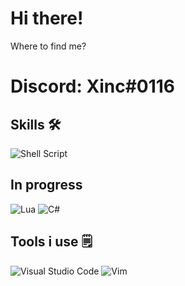# Hi there! <img src="https://media.giphy.com/media/hvRJCLFzcasrR4ia7z/giphy.gif" width="4px">

Where to find me?
# Discord: Xinc#0116

## Skills 🛠
![Shell Script](https://img.shields.io/badge/shell_script-%23121011.svg?style=for-the-badge&logo=gnu-bash&logoColor=white)

## In progress
![Lua](https://img.shields.io/badge/lua-%232C2D72.svg?style=for-the-badge&logo=lua&logoColor=white)  ![C#](https://img.shields.io/badge/c%23-%23239120.svg?style=for-the-badge&logo=c-sharp&logoColor=white)

## Tools i use 🗒️
![Visual Studio Code](https://img.shields.io/badge/Visual%20Studio%20Code-0078d7.svg?style=for-the-badge&logo=visual-studio-code&logoColor=white) ![Vim](https://img.shields.io/badge/VIM-%2311AB00.svg?style=for-the-badge&logo=vim&logoColor=white)
